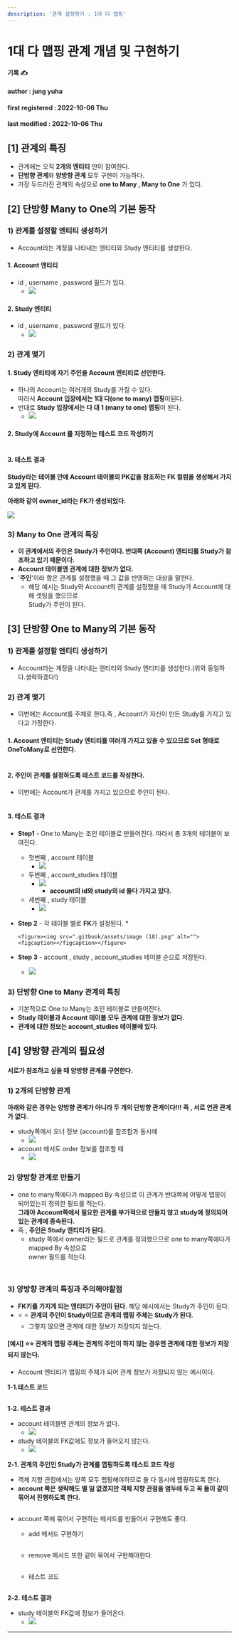 ```yaml
---
description: '관계 설정하기 : 1대 다 맵핑'
---
```


# 1대 다 맵핑 관계 개념 및 구현하기

**기록 ✍️**

#### author : jung yuha

#### first registered : 2022-10-06 Thu

#### last modified : 2022-10-06 Thu

## \[1] 관계의 특징

* 관계에는 오직 **2개의 엔티티** 만이 참여한다.
* **단방향 관계**와 **양방향 관계** 모두 구현이 가능하다.
* 가장 두드러진 관계의 속성으로 **one to Many , Many to One** 가 있다.

## \[2] 단방향 Many to One의 기본 동작

### 1) 관계를 설정할 엔티티 생성하기

* Account라는 계정을 나타내는 엔티티와 Study 엔티티를 생성한다.

#### 1. Account 엔티티

* id , username , password 필드가 있다.
  * ![](<.gitbook/assets/image (13).png>)

#### 2. Study 엔티티

* id , username , password 필드가 있다.
  * ![](<.gitbook/assets/image (16).png>)

### 2) 관계 맺기

#### 1. Study 엔티티에 자기 주인을 Account 엔티티로 선언한다.

* 하나의 Account는 여러개의 Study를 가질 수 있다.\
  따라서 **Account 입장에서는 1대 다(one to many) 맵핑**이된다.
* 반대로 **Study 입장에서는 다 대 1 (many to one) 맵핑**이 된다.
  * ![](<.gitbook/assets/image (10).png>)

#### 2. Study에 Account 를 지정하는 테스트 코드 작성하기

<figure><img src=".gitbook/assets/image (29).png" alt=""><figcaption></figcaption></figure>

#### 3. 테스트 결과

**Study라는 테이블 안에 Account 테이블의 PK값을 참조하는 FK 컬럼을 생성해서 가지고 있게 된다.**

**아래와 같이 owner\_id라는 FK가 생성되었다.**

![](<.gitbook/assets/image (44).png>)

### 3) Many to One 관계의 특징

* **이 관계에서의 주인은 Study가 주인이다. 반대쪽 (Account) 엔티티를 Study가 참조하고 있기 때문이다.**
* **Account 테이블엔 관계에 대한 정보가 없다.**
* '**주인**'이라 함은 관계를 설정했을 때 그 값을 반영하는 대상을 말한다.
  * 해당 예시는 Study와 Account의 관계를 설정했을 때 Study가 Account에 대해 셋팅을 했으므로 \
    Study가 주인이 된다.

## \[3] 단방향 One to Many의 기본 동작

### 1) 관계를 설정할 엔티티 생성하기

* Account라는 계정을 나타내는 엔티티와 Study 엔티티를 생성한다.(위와 동일하다.생략하겠다!)

### 2) 관계 맺기

* 이번에는 Account를 주체로 한다.즉 , Account가 자신이 만든 Study를 가지고 있다고 가정한다.

#### 1. Account 엔티티는  Study 엔티티를 여러개 가지고 있을 수 있으므로 Set 형태로  OneToMany로 선언한다.

<figure><img src=".gitbook/assets/image (45).png" alt=""><figcaption></figcaption></figure>

#### 2. 주인이 관계를 설정하도록 테스트 코드를 작성한다.

* 이번에는 Account가 관계를 가지고 있으므로 주인이 된다.

<figure><img src=".gitbook/assets/image (19).png" alt=""><figcaption></figcaption></figure>

#### 3. 테스트 결과

* **Step1** - One to Many는 조인 테이블로 만들어진다. 따라서 총 3개의 테이블이 보여진다.
  * 첫번째 , account 테이블
    * ![](<.gitbook/assets/image (22).png>)
  * 두번째 , account\_studies 테이블
    * ![](<.gitbook/assets/image (46).png>)
      * **account의 id와 study의 id 둘다 가지고 있다.**
  * 세번째 , study 테이블
    * ![](<.gitbook/assets/image (12).png>)
* **Step 2** - 각 테이블 별로 **FK**가 설정된다.
  *

      <figure><img src=".gitbook/assets/image (18).png" alt=""><figcaption></figcaption></figure>
* **Step 3** - account , study , account\_studies 테이블 순으로 저장된다.
  * ![](<.gitbook/assets/image (34).png>)

### 3) 단방향 One to Many 관계의 특징

* 기본적으로 One to Many는 조인 테이블로 만들어진다.
* **Study 테이블과 Account 테이블 모두 관계에 대한 정보가 없다.**
* **관계에 대한 정보는 account\_studies 테이블에 있다.**

## **\[4] 양방향 관계의 필요성**

#### 서로가 참조하고 싶을 때 양방향 관계를 구현한다.

### 1) 2개의 단방향 관계

**아래와 같은 경우는 양방향 관계가 아니라 두 개의 단방향 관계이다!!! 즉 , 서로 연관 관계가 없다.**

* &#x20;study쪽에서 오너 정보 (account)를 참조함과 동시에
  * ![](<.gitbook/assets/image (21).png>)
* &#x20;account 에서도 order 정보를 참조할 때
  * ![](<.gitbook/assets/image (11).png>)

### 2) 양방향 관계로 만들기

* one to many쪽에다가 mapped By 속성으로 이 관계가 반대쪽에 어떻게 맵핑이 되어있는지 정의한 필드를 적는다. \
  **그래야 Account쪽에서 필요한 관계를 부가적으로 만들지 않고  study에 정의되어 있는 관계에 종속된다.**
* 즉 , **주인은 Study 엔티티가 된다.**
  * study 쪽에서 owner라는 필드로 관계를 정의했으므로 one to many쪽에다가 mapped By 속성으로\
    owner 필드를 적는다.

<figure><img src=".gitbook/assets/image (8).png" alt=""><figcaption></figcaption></figure>

<figure><img src=".gitbook/assets/image (2).png" alt=""><figcaption></figcaption></figure>

### 3) 양방향 관계의 특징과 주의해야할점

* **FK키를 가지게 되는 엔티티가 주인이 된다.** 해당 예시에서는 Study가 주인이 된다.
* ⭐️ ⭐️ **관계의 주인이 Study이므로 관계의 맵핑 주체는 Study가 된다.**
  * 그렇지 않으면 관계에 대한 정보가 저장되지 않는다.

#### \[예시] ⭐️⭐️ 관계의 맵핑 주체는 관계의 주인이 하지 않는 경우엔 관계에 대한 정보가 저장되지 않는다.

* &#x20;Account 엔티티가 맵핑의 주체가 되어 관계 정보가 저장되지 않는 예시이다.

**1-1.테스트 코드**

<figure><img src=".gitbook/assets/image (5).png" alt=""><figcaption></figcaption></figure>

**1-2. 테스트 결과**

* account 테이블엔 관계의 정보가 없다.
  * ![](<.gitbook/assets/image (6).png>)
* study 테이블의 FK값에도 정보가 들어오지 않는다.
  * ![](<.gitbook/assets/image (7).png>)

**2-1.  관계의 주인인 Study가 관계를 맵핑하도록 테스트 코드 작성**

* 객체 지향 관점에서는 양쪽 모두 맵핑해야하므로 둘 다 동시에 맵핑하도록 한다.
* **account 쪽은 생략해도 별 일 없겠지만 객체 지향 관점을 염두에 두고 꼭 둘이 같이 묶어서 진행하도록 한다.**

<figure><img src=".gitbook/assets/image (9).png" alt=""><figcaption></figcaption></figure>

* account 쪽에 묶어서 구현하는 메서드를 만들어서 구현해도 좋다.
  *   add 메서드 구현하기

      <figure><img src=".gitbook/assets/image (1).png" alt=""><figcaption></figcaption></figure>
  *   &#x20;remove 메서드 또한 같이 묶어서 구현해야한다.

      <figure><img src=".gitbook/assets/image (4).png" alt=""><figcaption></figcaption></figure>
  *   테스트 코드

      <figure><img src=".gitbook/assets/image.png" alt=""><figcaption></figcaption></figure>

**2-2. 테스트 결과**

* study 테이블의 FK값에 정보가 들어온다.
  * ![](<.gitbook/assets/image (3).png>)

****

